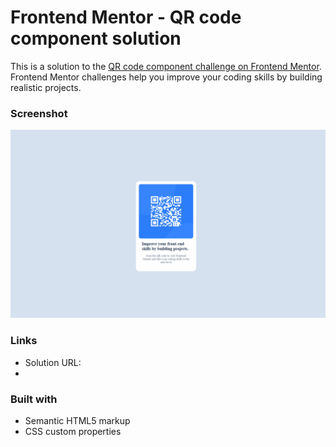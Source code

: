 # Frontend Mentor - QR code component solution

This is a solution to the [QR code component challenge on Frontend Mentor](https://www.frontendmentor.io/challenges/qr-code-component-iux_sIO_H). Frontend Mentor challenges help you improve your coding skills by building realistic projects. 

### Screenshot
![](./images/screenshot.png)

### Links
- Solution URL: [](https://eig93.github.io/QR-code-component)
- 
### Built with
- Semantic HTML5 markup
- CSS custom properties

